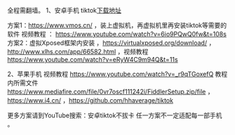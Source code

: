全程需翻墙。
1、安卓手机
  tiktok[下载地址](https://apkcombo.com/zh/tiktok/com.zhiliaoapp.musically/download/apk)   

  方案1：https://www.vmos.cn/  ，装上虚拟机，再虚拟机里再安装tiktok等需要的软件  视频教程 ： https://www.youtube.com/watch?v=6io9PQwQ0fw&t=108s  
  方案2：虚拟Xposed框架内安装   ，https://virtualxposed.org/download/ ， http://www.xlhs.com/app/66582.html   ，视频教程  https://www.youtube.com/watch?v=eRyW4C9m94Q&t=11s 
 
2、苹果手机
视频教程 https://www.youtube.com/watch?v=_r9qTGoxefQ 
   教程内所需文件  https://www.mediafire.com/file/0vr7oscf111242i/FiddlerSetup.zip/file  ， https://www.i4.cn/  ，https://github.com/hhaverage/tiktok 

  更多方案请到YouTube搜索：安卓tiktok不拔卡 
  任一方案不一定适配每一部手机 。 
   
